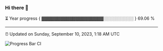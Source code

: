 ### Hi there 👋

⏳ Year progress { ▓▓▓▓▓▓▓▓▓▓▓▓▓▓▓▓▓▓▓▓░░░░░░░░░░ } 69.06 %

---

⏰ Updated on Sunday, September 10, 2023, 1:18 AM UTC

![Progress Bar CI](https://github.com/arthurbuhl/arthurbuhl/workflows/Progress%20Bar%20CI/badge.svg)
